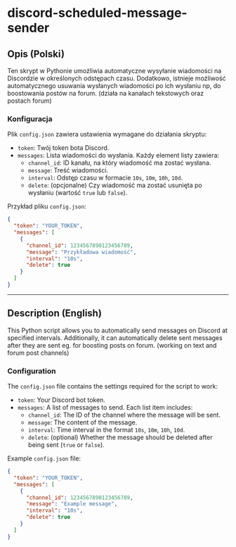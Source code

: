 # discord-scheduled-message-sender

## Opis (Polski)
Ten skrypt w Pythonie umożliwia automatyczne wysyłanie wiadomości na Discordzie w określonych odstępach czasu. Dodatkowo, istnieje możliwość automatycznego usuwania wysłanych wiadomości po ich wysłaniu np, do boostowania postów na forum. (działa na kanałach tekstowych oraz postach forum)

### Konfiguracja
Plik `config.json` zawiera ustawienia wymagane do działania skryptu:
- `token`: Twój token bota Discord.
- `messages`: Lista wiadomości do wysłania. Każdy element listy zawiera:
  - `channel_id`: ID kanału, na który wiadomość ma zostać wysłana.
  - `message`: Treść wiadomości.
  - `interval`: Odstęp czasu w formacie `10s`, `10m`, `10h`, `10d`.
  - `delete`: (opcjonalne) Czy wiadomość ma zostać usunięta po wysłaniu (wartość `true` lub `false`).

Przykład pliku `config.json`:
```json
{
  "token": "YOUR_TOKEN",
  "messages": [
    {
      "channel_id": 1234567890123456789,
      "message": "Przykładowa wiadomość",
      "interval": "10s",
      "delete": true
    }
  ]
}
```

---

## Description (English)
This Python script allows you to automatically send messages on Discord at specified intervals. Additionally, it can automatically delete sent messages after they are sent eg. for boosting posts on forum. (working on text and forum post channels)

### Configuration
The `config.json` file contains the settings required for the script to work:
- `token`: Your Discord bot token.
- `messages`: A list of messages to send. Each list item includes:
  - `channel_id`: The ID of the channel where the message will be sent.
  - `message`: The content of the message.
  - `interval`: Time interval in the format `10s`, `10m`, `10h`, `10d`.
  - `delete`: (optional) Whether the message should be deleted after being sent (`true` or `false`).

Example `config.json` file:
```json
{
  "token": "YOUR_TOKEN",
  "messages": [
    {
      "channel_id": 1234567890123456789,
      "message": "Example message",
      "interval": "10s",
      "delete": true
    }
  ]
}

